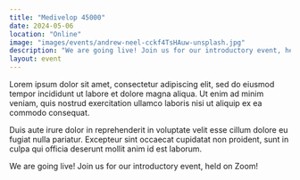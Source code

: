 ```yaml
---
title: "Medivelop 45000"
date: 2024-05-06
location: "Online"
image: "images/events/andrew-neel-cckf4TsHAuw-unsplash.jpg"
description: "We are going live! Join us for our introductory event, held on Zoom! Join us for our launch event!"
layout: event
---
```


Lorem ipsum dolor sit amet, consectetur adipiscing elit, sed do eiusmod tempor incididunt ut labore et dolore magna aliqua. Ut enim ad minim veniam, quis nostrud exercitation ullamco laboris nisi ut aliquip ex ea commodo consequat.

Duis aute irure dolor in reprehenderit in voluptate velit esse cillum dolore eu fugiat nulla pariatur. Excepteur sint occaecat cupidatat non proident, sunt in culpa qui officia deserunt mollit anim id est laborum.


We are going live! Join us for our introductory event, held on Zoom!
